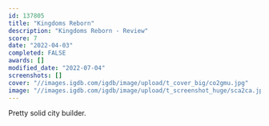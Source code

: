 ```yaml
---
id: 137805
title: "Kingdoms Reborn"
description: "Kingdoms Reborn - Review"
score: 7
date: "2022-04-03"
completed: FALSE
awards: []
modified_date: "2022-07-04"
screenshots: []
cover: "//images.igdb.com/igdb/image/upload/t_cover_big/co2gmu.jpg"
image: "//images.igdb.com/igdb/image/upload/t_screenshot_huge/sca2ca.jpg"
---
```

Pretty solid city builder.